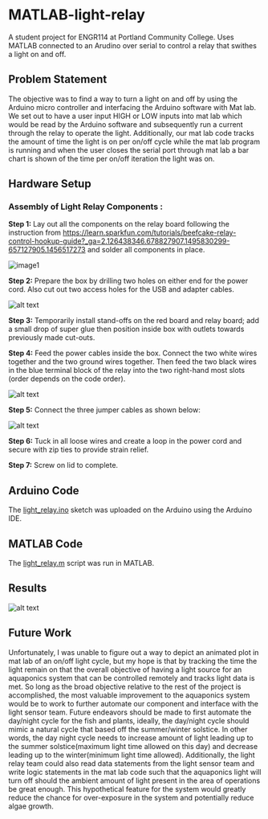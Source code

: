 # MATLAB-light-relay
A student project for ENGR114 at Portland Community College. Uses MATLAB connected to an Arudino over serial to control a relay that swithes a light on and off.

## Problem Statement
The objective was to find a way to turn a light on and off by using the Arduino micro controller
and interfacing the Arduino software with Mat lab. We set out to have a user input HIGH or LOW
inputs into mat lab which would be read by the Arduino software and subsequently run a current
through the relay to operate the light. Additionally, our mat lab code tracks the amount of time
the light is on per on/off cycle while the mat lab program is running and when the user closes
the serial port through mat lab a bar chart is shown of the time per on/off iteration the light was
on.

## Hardware Setup
### Assembly of Light Relay Components :

**Step 1:** Lay out all the components on the relay board following the instruction from 
https://learn.sparkfun.com/tutorials/beefcake-relay-control-hookup-guide?_ga=2.126438346.678827907.1495830299-657127905.1456517273
and solder all components in place. 

![image1](/doc/light_relay1rev2.jpg "Title Text 1")


**Step 2:** Prepare the box by drilling two holes on either end for the power cord. Also cut out two access holes for the USB and adapter cables.

![alt text](/doc/light_relay2.jpg "Logo Title Text 1")

**Step 3:** Temporarily install stand-offs on the red board and relay board; add a small drop of super glue then position inside box with outlets towards previously made cut-outs.

**Step 4:** Feed the power cables inside the box. Connect the two white wires together and the two ground wires together. Then feed the two black wires in the blue terminal block of the relay into the two right-hand most slots (order depends on the code order).

![alt text](/doc/light_relay3.jpg "Logo Title Text 1")

**Step 5:** Connect the three jumper cables as shown below:

![alt text](/doc/fritzing_light_relay.png "Logo Title Text 1")

**Step 6:** Tuck in all loose wires and create a loop in the power cord and secure with zip ties to provide strain relief.

**Step 7:** Screw on lid to complete.

## Arduino Code

The [light_relay.ino](light_relay.ino) sketch was uploaded on the Arduino using the Arduino IDE.

## MATLAB Code

The [light_relay.m](light_relay.m) script was run in MATLAB.

## Results
![alt text](/doc/results.png "Logo Title Text 1")

## Future Work
Unfortunately, I was unable to figure out a way to depict an animated plot in mat lab of an on/off
light cycle, but my hope is that by tracking the time the light remain on that the overall objective
of having a light source for an aquaponics system that can be controlled remotely and tracks
light data is met. So long as the broad objective relative to the rest of the project is
accomplished, the most valuable improvement to the aquaponics system would be to work to
further automate our component and interface with the light sensor team. Future endeavors
should be made to first automate the day/night cycle for the fish and plants, ideally, the
day/night cycle should mimic a natural cycle that based off the summer/winter solstice. In other
words, the day night cycle needs to increase amount of light leading up to the summer
solstice(maximum light time allowed on this day) and decrease leading up to the
winter(minimum light time allowed).
Additionally, the light relay team could also read data statements from the light sensor team and
write logic statements in the mat lab code such that the aquaponics light will turn off should the
ambient amount of light present in the area of operations be great enough. This hypothetical
feature for the system would greatly reduce the chance for over-exposure in the system and
potentially reduce algae growth.

